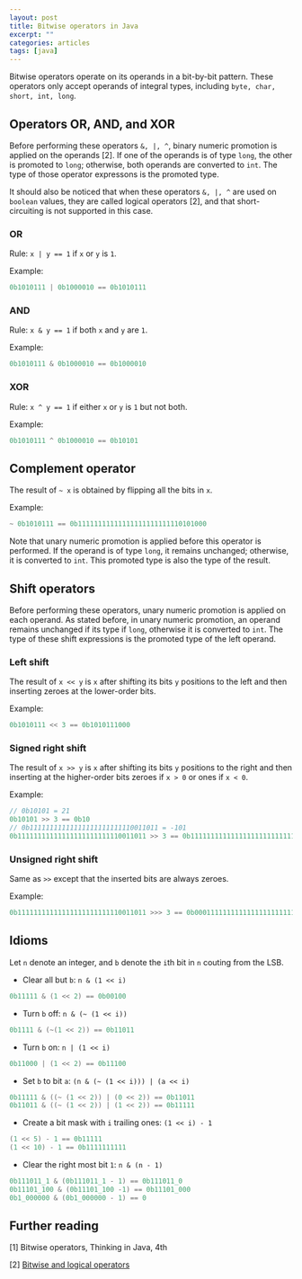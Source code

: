 ```yaml
---
layout: post
title: Bitwise operators in Java
excerpt: ""
categories: articles
tags: [java]
---
```


Bitwise operators operate on its operands in a bit-by-bit pattern. These operators only accept operands of integral types, including `byte, char, short, int, long`.

## Operators OR, AND, and XOR

Before performing these operators `&, |, ^`, binary numeric promotion is applied on the operands [2]. If one of the operands is of type `long`, the other is promoted to `long`; otherwise, both operands are converted to `int`. The type of those operator expressons is the promoted type.

It should also be noticed that when these operators `&, |, ^` are used on `boolean` values, they are called logical operators [2], and that short-circuiting is not supported in this case.

### OR

Rule: `x | y == 1` if `x` or `y` is `1`.

Example:

```java
0b1010111 | 0b1000010 == 0b1010111
```

### AND

Rule: `x & y == 1` if both `x` and `y` are `1`.

Example:

```java
0b1010111 & 0b1000010 == 0b1000010
```

### XOR

Rule: `x ^ y == 1` if either `x` or `y` is `1` but not both.

Example:

```java
0b1010111 ^ 0b1000010 == 0b10101
```

## Complement operator

The result of `~ x` is obtained by flipping all the bits in `x`.

Example:

```java
~ 0b1010111 == 0b11111111111111111111111110101000
```

Note that unary numeric promotion is applied before this operator is performed. If the operand is of type `long`, it remains unchanged; otherwise, it is converted to `int`. This promoted type is also the type of the result.

## Shift operators

Before performing these operators, unary numeric promotion is applied on each operand. As stated before, in unary numeric promotion, an operand remains unchanged if its type if `long`, otherwise it is converted to `int`. The type of these shift expressions is the promoted type of the left operand.

### Left shift

The result of `x << y` is `x` after shifting its bits `y` positions to the left and then inserting zeroes at the lower-order bits.

Example:

```java
0b1010111 << 3 == 0b1010111000
```

### Signed right shift

The result of `x >> y` is `x` after shifting its bits `y` positions to the right and then inserting at the higher-order bits zeroes if `x > 0` or ones if `x < 0`.

Example:

```java
// 0b10101 = 21
0b10101 >> 3 == 0b10
// 0b11111111111111111111111110011011 = -101
0b11111111111111111111111110011011 >> 3 == 0b11111111111111111111111111110011
```

### Unsigned right shift

Same as `>>` except that the inserted bits are always zeroes.

Example:

```java
0b11111111111111111111111110011011 >>> 3 == 0b00011111111111111111111111110011
```

## Idioms

Let `n` denote an integer, and `b` denote the `i`th bit in `n` couting from the LSB.

  * Clear all but `b`: `n & (1 << i)`

```java
0b11111 & (1 << 2) == 0b00100
```

  * Turn `b` off: `n & (~ (1 << i))`

```java
0b1111 & (~(1 << 2)) == 0b11011
```

  * Turn `b` on: `n | (1 << i)`

```java
0b11000 | (1 << 2) == 0b11100
```

  * Set `b` to bit `a`: `(n & (~ (1 << i))) | (a << i)`

```java
0b11111 & ((~ (1 << 2)) | (0 << 2)) == 0b11011
0b11011 & ((~ (1 << 2)) | (1 << 2)) == 0b11111
```

  * Create a bit mask with `i` trailing ones: `(1 << i) - 1`

```java
(1 << 5) - 1 == 0b11111
(1 << 10) - 1 == 0b1111111111
```

  * Clear the right most bit `1`: `n & (n - 1)`

```java
0b111011_1 & (0b111011_1 - 1) == 0b111011_0
0b11101_100 & (0b11101_100 -1) == 0b11101_000
0b1_000000 & (0b1_000000 - 1) == 0
```

## Further reading

[1] Bitwise operators, Thinking in Java, 4th

[2] [Bitwise and logical operators](https://docs.oracle.com/javase/specs/jls/se8/html/jls-15.html#jls-15.22)
